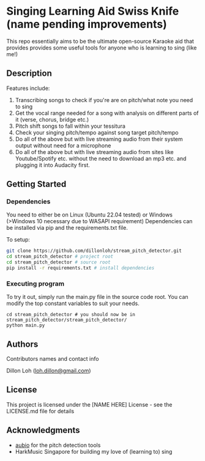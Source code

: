 # Singing Learning Aid Swiss Knife (name pending improvements)

This repo essentially aims to be the ultimate open-source Karaoke aid that provides provides some useful tools for anyone who is learning to sing (like me!)

## Description

Features include:

1) Transcribing songs to check if you're are on pitch/what note you need to sing
2) Get the vocal range needed for a song with analysis on different parts of it (verse, chorus, bridge etc.)
3) Pitch shift songs to fall within your tessitura
4) Check your singing pitch/tempo against song target pitch/tempo
5) Do all of the above but with live streaming audio from their system output without need for a microphone
6) Do all of the above but with live streaming audio from sites like Youtube/Spotify etc. without the need to download an mp3 etc. and plugging it into Audacity first.

## Getting Started

### Dependencies

You need to either be on Linux (Ubuntu 22.04 tested) or Windows (>Windows 10 necessary due to WASAPI requirement)
Dependencies can be installed via pip and the requirements.txt file.

To setup:
```bash
git clone https://github.com/dillonloh/stream_pitch_detector.git
cd stream_pitch_detector # project root
cd stream_pitch_detector # source root
pip install -r requirements.txt # install dependencies
```

### Executing program

To try it out, simply run the main.py file in the source code root. You can modify the top constant variables to suit your needs.
```
cd stream_pitch_detector # you should now be in stream_pitch_detector/stream_pitch_detector/
python main.py
```

## Authors

Contributors names and contact info

Dillon Loh (loh.dillon@gmail.com)


## License

This project is licensed under the [NAME HERE] License - see the LICENSE.md file for details

## Acknowledgments

* [aubio](https://aubio.org/) for the pitch detection tools
* HarkMusic Singapore for building my love of (learning to) sing
